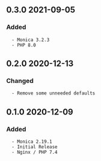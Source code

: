 ## 0.3.0 2021-09-05 <dave at tiredofit dot ca>

   ### Added
      - Monica 3.2.3
      - PHP 8.0


## 0.2.0 2020-12-13 <dave at tiredofit dot ca>

   ### Changed
      - Remove some unneeded defaults


## 0.1.0 2020-12-09 <dave at tiredofit dot ca>

   ### Added
      - Monica 2.19.1
      - Initial Release
      - Nginx / PHP 7.4

